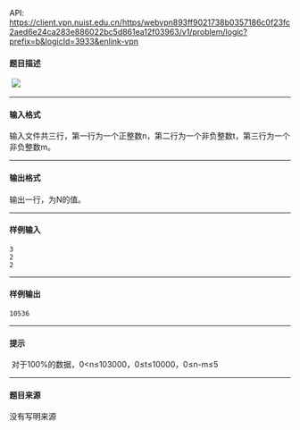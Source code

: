 API: https://client.vpn.nuist.edu.cn/https/webvpn893ff9021738b0357186c0f23fc2aed6e24ca283e886022bc5d861ea12f03963/v1/problem/logic?prefix=b&logicId=3933&enlink-vpn

#### 题目描述

 ![](../file/3933_0.jpg)

---

#### 输入格式

输入文件共三行，第一行为一个正整数n，第二行为一个非负整数t，第三行为一个非负整数m。

---

#### 输出格式

输出一行，为N的值。

---

#### 样例输入
```
3
2
2
```

---

#### 样例输出
```
10536

```

---

#### 提示

 对于100%的数据，0<n≤103000，0≤t≤10000，0≤n-m≤5

---

#### 题目来源

没有写明来源
